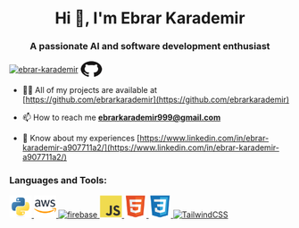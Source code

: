 <h1 align="center">Hi 👋, I'm Ebrar Karademir</h1>
<h3 align="center">A passionate AI and software development enthusiast</h3>

<p align="left"> <a href="https://www.linkedin.com/in/ebrar-karademir-a907711a2/" target="blank"><img align="center" src="https://raw.githubusercontent.com/rahuldkjain/github-profile-readme-generator/master/src/images/icons/Social/linked-in-alt.svg" alt="ebrar-karademir" height="30" width="40" /></a>
<a href="https://github.com/ebrarkarademir" target="blank"><img align="center" src="https://raw.githubusercontent.com/devicons/devicon/master/icons/github/github-original.svg" alt="ebrarkarademir" height="30" width="40" /></a>
</p>

- 👨‍💻 All of my projects are available at [https://github.com/ebrarkarademir](https://github.com/ebrarkarademir)

- 📫 How to reach me **ebrarkarademir999@gmail.com**

- 📄 Know about my experiences [https://www.linkedin.com/in/ebrar-karademir-a907711a2/](https://www.linkedin.com/in/ebrar-karademir-a907711a2/)

<h3 align="left">Languages and Tools:</h3>
<p align="left">
<a href="https://www.python.org" target="_blank" rel="noreferrer"> <img src="https://raw.githubusercontent.com/devicons/devicon/master/icons/python/python-original.svg" alt="python" width="40" height="40"/> </a>
<a href="https://aws.amazon.com" target="_blank" rel="noreferrer"> <img src="https://raw.githubusercontent.com/devicons/devicon/master/icons/amazonwebservices/amazonwebservices-original-wordmark.svg" alt="aws" width="40" height="40"/> </a>
<a href="https://firebase.google.com/" target="_blank" rel="noreferrer"> <img src="https://www.vectorlogo.zone/logos/firebase/firebase-icon.svg" alt="firebase" width="40" height="40"/> </a>
<a href="https://www.javascript.com/" target="_blank" rel="noreferrer"> <img src="https://raw.githubusercontent.com/devicons/devicon/master/icons/javascript/javascript-original.svg" alt="javascript" width="40" height="40"/> </a>
<a href="https://www.w3.org/html/" target="_blank" rel="noreferrer">
  <img src="https://raw.githubusercontent.com/devicons/devicon/master/icons/html5/html5-original.svg" alt="HTML5" width="40" height="40"/> </a>
<a href="https://www.w3.org/Style/CSS/" target="_blank" rel="noreferrer">
  <img src="https://raw.githubusercontent.com/devicons/devicon/master/icons/css3/css3-original.svg" alt="CSS3" width="40" height="40"/ </a>
<a href="https://tailwindcss.com/" target="_blank" rel="noreferrer"><img src="https://raw.githubusercontent.com/danielcranney/readme-generator/main/public/icons/skills/tailwindcss-colored.svg" width="36" height="36" alt="TailwindCSS" /></a>



